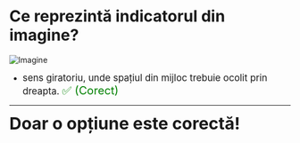 # Ce reprezintă indicatorul din imagine?

![Imagine](https://www.arr-atestate.ro/upload/img/questions/img/ce-reprezinta-indicatorul-din-imagine.jpg)

- <span style="font-size: larger;">sens giratoriu, unde spațiul din mijloc trebuie ocolit prin dreapta. <span style="color: green; font-size: larger;">✅ (Corect)</span></span>

---

<span style="font-size: 30px; font-weight: bold;">**Doar o opțiune este corectă!**</span>